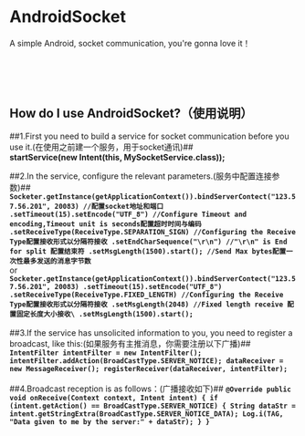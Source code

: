 # AndroidSocket
A simple Android, socket communication, you're gonna love it！<br><br><br><br><br>


How do I use AndroidSocket?（使用说明）<br>
-----
##1.First you need to build a service for socket communication before you use it.(在使用之前建一个服务，用于socket通讯)##
    <br>**startService(new Intent(this, MySocketService.class));**<br>

##2.In the service, configure the relevant parameters.(服务中配置连接参数)##
    **```Socketer.getInstance(getApplicationContext()).bindServerContect("123.57.56.201", 20083) //配置socket地址和端口
                .setTimeout(15).setEncode("UTF_8") //Configure Timeout and encoding,Timeout unit is seconds配置超时时间与编码
                .setReceiveType(ReceiveType.SEPARATION_SIGN) //Configuring the Receive Type配置接收形式以分隔符接收
                .setEndCharSequence("\r\n") //"\r\n" is End for split 配置结束符
                .setMsgLength(1500).start(); //Send Max bytes配置一次性最多发送的消息字节数```**
     <br>or<br>
    **```Socketer.getInstance(getApplicationContext()).bindServerContect("123.57.56.201", 20083)
                .setTimeout(15).setEncode("UTF_8")
                .setReceiveType(ReceiveType.FIXED_LENGTH) //Configuring the Receive Type配置接收形式以分隔符接收
                .setMsgLength(2048) //Fixed length receive 配置固定长度大小接收\
                .setMsgLength(1500).start();```**
<br>
<br>
##3.If the service has unsolicited information to you, you need to register a broadcast, like this:(如果服务有主推消息，你需要注册以下广播)##
    **```IntentFilter intentFilter = new IntentFilter();
           intentFilter.addAction(BroadCastType.SERVER_NOTICE);
           dataReceiver = new MessageReceiver();
           registerReceiver(dataReceiver, intentFilter);```**
<br>
<br>
##4.Broadcast reception is as follows：(广播接收如下)##
    **```@Override
              public void onReceive(Context context, Intent intent) {
                  if (intent.getAction() == BroadCastType.SERVER_NOTICE) {
                      String dataStr = intent.getStringExtra(BroadCastType.SERVER_NOTICE_DATA);
                      Log.i(TAG, "Data given to me by the server:" + dataStr);
                  }
              }```**<br>
